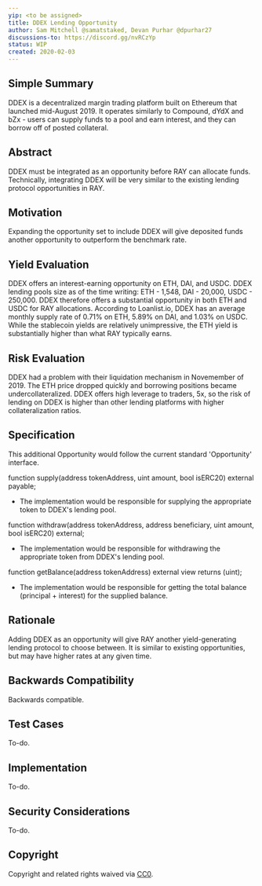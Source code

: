 ```yaml
---
yip: <to be assigned>
title: DDEX Lending Opportunity
author: Sam Mitchell @samatstaked, Devan Purhar @dpurhar27
discussions-to: https://discord.gg/nvRCzYp
status: WIP
created: 2020-02-03
---
```


## Simple Summary
<!--"If you can't explain it simply, you don't understand it well enough." Provide a simplified and layman-accessible explanation of the YIP.-->
DDEX is a decentralized margin trading platform built on Ethereum that launched mid-August 2019. It operates similarly to Compound, dYdX and bZx - users can supply funds to a pool and earn interest, and they can borrow off of posted collateral. 

## Abstract
<!--A short (~200 word) description of the technical issue being addressed.-->
DDEX must be integrated as an opportunity before RAY can allocate funds. Technically, integrating DDEX will be very similar to the existing lending protocol opportunities in RAY.

## Motivation
<!--The motivation is critical for YIPs that want to change the RAY protocol. It should clearly explain why the existing protocol specification is inadequate to address the problem that the YIP solves. YIP submissions without sufficient motivation may be rejected outright.-->
Expanding the opportunity set to include DDEX will give deposited funds another opportunity to outperform the benchmark rate.

## Yield Evaluation
<!--The potential added value for extra yield generation. Historical data should be provided. The process used to evaluate the yield potential should be detailed here.-->
DDEX offers an interest-earning opportunity on ETH, DAI, and USDC. DDEX lending pools size as of the time writing: ETH - 1,548, DAI - 20,000, USDC - 250,000. DDEX therefore offers a substantial opportunity in both ETH and USDC for RAY allocations. According to Loanlist.io, DDEX has an average monthly supply rate of 0.71% on ETH, 5.89% on DAI, and 1.03% on USDC. While the stablecoin yields are relatively unimpressive, the ETH yield is substantially higher than what RAY typically earns.

## Risk Evaluation
<!--The potential or attached risk that should be considered for this proposal. Historical data should be provided. The process used to evaluate the risks should be detailed here.-->
DDEX had a problem with their liquidation mechanism in Novemember of 2019. The ETH price dropped quickly and borrowing positions became undercollateralized. DDEX offers high leverage to traders, 5x, so the risk of lending on DDEX is higher than other lending platforms with higher collateralization ratios.

## Specification
<!--The technical specification should describe the syntax and semantics of any new feature.-->
This additional Opportunity would follow the current standard 'Opportunity' interface.

function supply(address tokenAddress, uint amount, bool isERC20) external payable;
- The implementation would be responsible for supplying the appropriate token to DDEX's lending pool.

function withdraw(address tokenAddress, address beneficiary, uint amount, bool isERC20) external;
- The implementation would be responsible for withdrawing the appropriate token from DDEX's lending pool.

function getBalance(address tokenAddress) external view returns (uint);
- The implementation would be responsible for getting the total balance (principal + interest) for the supplied balance.

## Rationale
<!--The rationale fleshes out the specification by describing what motivated the design and why particular design decisions were made. It should describe alternate designs that were considered and related work, e.g. how the feature is supported in other languages. The rationale may also provide evidence of consensus within the community, and should discuss important objections or concerns raised during discussion.-->
Adding DDEX as an opportunity will give RAY another yield-generating lending protocol to choose between. It is similar to existing opportunities, but may have higher rates at any given time.

## Backwards Compatibility
<!--All YIPs that introduce backwards incompatibilities must include a section describing these incompatibilities and their severity. The YIP must explain how the author proposes to deal with these incompatibilities. YIP submissions without a sufficient backwards compatibility treatise may be rejected outright.-->
Backwards compatible.

## Test Cases
<!--Test cases for an implementation are mandatory for YIPs that are affecting consensus changes. Other YIPs can choose to include links to test cases if applicable.-->
To-do.

## Implementation
<!--The implementations must be completed before any YIP is given status "Final", but it need not be completed before the YIP is accepted. While there is merit to the approach of reaching consensus on the specification and rationale before writing code, the principle of "rough consensus and running code" is still useful when it comes to resolving many discussions of API details.-->
To-do.

## Security Considerations
<!--All YIPs must contain a section that discusses the security implications/considerations relevant to the proposed change. Include information that might be important for security discussions, surfaces risks and can be used throughout the life cycle of the proposal. E.g. include security-relevant design decisions, concerns, important discussions, implementation-specific guidance and pitfalls, an outline of threats and risks and how they are being addressed. YIP submissions missing the "Security Considerations" section will be rejected. An YIP cannot proceed to status "Final" without a Security Considerations discussion deemed sufficient by the reviewers.-->
To-do.

## Copyright
Copyright and related rights waived via [CC0](https://creativecommons.org/publicdomain/zero/1.0/).
